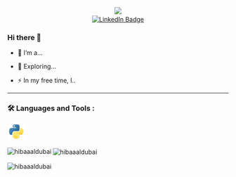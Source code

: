 <div id="header" align="center">
  <img src="https://media.giphy.com/media/glTn7pFqKDyRNSYIgr/giphy.gif" width="100"/>
</div>

<div id="badges" align="center">
  <a href="https://www.linkedin.com/in/hibaaaldubai/">
    <img src="https://img.shields.io/badge/LinkedIn-blue?style=for-the-badge&logo=linkedin&logoColor=white" alt="LinkedIn Badge"/>
  </a>
</div>

### Hi there 👋

- :telescope: I’m a...

- :seedling: Exploring...

- :zap: In my free time, I..

---

### :hammer_and_wrench: Languages and Tools :

<div>
  <img src="https://github.com/devicons/devicon/blob/master/icons/python/python-original.svg" title="Python" alt="Python" width="40" 
  <img src="https://github.com/devicons/devicon/blob/master/icons/numpy/numpy-original.svg" title="Numpy" alt="Numpy" width="40"
   <img src="https://github.com/devicons/devicon/blob/master/icons/pandas/pandas-original.svg" title="Pandas" alt="Pandas" width="40"
   <img src="https://github.com/devicons/devicon/blob/master/icons/postgresql/postgresql-original.svg" title="PostgreSQL" alt="PostgreSQL" width="40"
   <img src="https://github.com/devicons/devicon/blob/master/icons/sqlalchemy/sqlalchemy-original.svg" title="SQLAlchemy" alt="SQLAlchemy" width="40" 
   <img src="https://github.com/devicons/devicon/blob/master/icons/sqlite/sqlite-original.svg" title="SQLite" alt="SQLite" width="40"
   <img src="https://github.com/devicons/devicon/blob/master/icons/microsoftsqlserver/microsoftsqlserver-plain.svg" title="Microsoft SQL Server" alt="Microsoft SQL Server" width="40"
   <img src="https://github.com/devicons/devicon/blob/master/icons/mongodb/mongodb-original.svg" title="MongoDB" alt="MongoDB" width="40"
   <img src="https://github.com/devicons/devicon/blob/master/icons/html5/html5-original.svg" title="HTML" alt="HTML" width="40" 
   <img src="https://github.com/devicons/devicon/blob/master/icons/css3/css3-original.svg" title="CSS" alt="CSS" width="40"
   <img src="https://github.com/devicons/devicon/blob/master/icons/bootstrap/bootstrap-original.svg" title="Bootstrap" alt="Bootstrap" width="40"
   <img src="https://github.com/devicons/devicon/blob/master/icons/javascript/javascript-original.svg" title="JavaScript" alt="JavaScript" width="40"
   <img src="https://github.com/devicons/devicon/blob/master/icons/flask/flask-original.svg" title="Flask" alt="Flask" width="40"
   <img src="https://github.com/devicons/devicon/blob/master/icons/d3js/d3js-original.svg" title="D3.js" alt="D3.js" width="40"
   <img src="https://github.com/devicons/devicon/blob/master/icons/anaconda/anaconda-original.svg" title="Anaconda" alt="Anaconda" width="40"
   <img src="https://github.com/devicons/devicon/blob/master/icons/github/github-original.svg" title="GitHub" alt="GitHub" width="40"
   <img src="https://github.com/devicons/devicon/blob/master/icons/gitlab/gitlab-original.svg" title="GitLab" alt="GitLab" width="40"
   <img src="https://github.com/devicons/devicon/blob/master/icons/jupyter/jupyter-original.svg" title="Jupyter" alt="Jupyter" width="40"
   <img src="https://github.com/devicons/devicon/blob/master/icons/vscode/vscode-original.svg" title="VS Code" alt="VS Code" width="40"
</div>


<p><img align="left" src="https://github-readme-stats.vercel.app/api/top-langs?username=hibaaaldubai&show_icons=true&locale=en&layout=compact" alt="hibaaaldubai" /></p>

<p>&nbsp;<img align="center" src="https://github-readme-stats.vercel.app/api?username=hibaaaldubai&show_icons=true&locale=en" alt="hibaaaldubai" />
</p>

<p><img align="center" src="https://github-readme-streak-stats.herokuapp.com/?user=hibaaaldubai&" alt="hibaaaldubai" />
</p>

<!--
**hibaaaldubai/hibaaaldubai** is a ✨ _special_ ✨ repository because its `README.md` (this file) appears on your GitHub profile.

Here are some ideas to get you started:

- 🔭 I’m currently working on ...
- 🌱 I’m currently learning ...
- 👯 I’m looking to collaborate on ...
- 🤔 I’m looking for help with ...
- 💬 Ask me about ...
- 📫 How to reach me: ...
- 😄 Pronouns: ...
- ⚡ Fun fact: ...
-->

